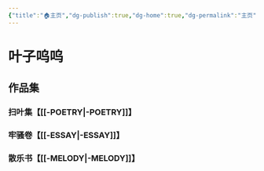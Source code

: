 ```yaml
---
{"title":"🏠主页","dg-publish":true,"dg-home":true,"dg-permalink":"主页","permalink":"/主页/","tags":["gardenEntry"],"dgPassFrontmatter":true}
---
```



# **叶子呜呜**
## 作品集
### 扫叶集【[[-POETRY\|-POETRY]]】
### 牢骚卷【[[-ESSAY\|-ESSAY]]】
### 散乐书【[[-MELODY\|-MELODY]]】
